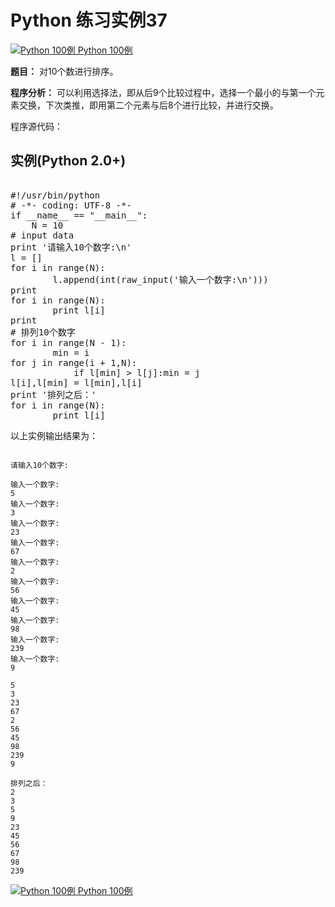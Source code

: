 Python 练习实例37
=============

 [![Python 100例](../images/up.gif)
 Python 100例](python-100-examples.html)


 **题目：** 对10个数进行排序。

 **程序分析：** 可以利用选择法，即从后9个比较过程中，选择一个最小的与第一个元素交换，下次类推，即用第二个元素与后8个进行比较，并进行交换。

 程序源代码：

  实例(Python 2.0+)
---------------

 <pre>

#!/usr/bin/python
# -*- coding: UTF-8 -*-
if __name__ == "__main__":
    N = 10
# input data
print '请输入10个数字:\n'
l = []
for i in range(N):
        l.append(int(raw_input('输入一个数字:\n')))
print
for i in range(N):
        print l[i]
print
# 排列10个数字
for i in range(N - 1):
        min = i
for j in range(i + 1,N):
            if l[min] > l[j]:min = j
l[i],l[min] = l[min],l[i]
print '排列之后：'
for i in range(N):
        print l[i]
</pre>

  以上实例输出结果为：


```

请输入10个数字:

输入一个数字:
5
输入一个数字:
3
输入一个数字:
23
输入一个数字:
67
输入一个数字:
2
输入一个数字:
56
输入一个数字:
45
输入一个数字:
98
输入一个数字:
239
输入一个数字:
9

5
3
23
67
2
56
45
98
239
9

排列之后：
2
3
5
9
23
45
56
67
98
239

```

[![Python 100例](../images/up.gif)
 Python 100例](python-100-examples.html)
